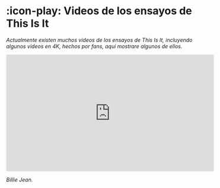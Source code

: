 # :icon-play: Videos de los ensayos de This Is It

*Actualmente existen muchos videos de los ensayos de This Is It, incluyendo algunos videos en 4K, hechos por fans, aqui mostrare algunos de ellos.*

<iframe width="560" height="315" src="https://www.youtube.com/embed/i-B5c9EOPsA?si=dH12-uBvfCwa1bV8&amp;controls=0" title="YouTube video player" frameborder="0" allow="accelerometer; autoplay; clipboard-write; encrypted-media; gyroscope; picture-in-picture; web-share" referrerpolicy="strict-origin-when-cross-origin" allowfullscreen></iframe>

*Billie Jean.*
